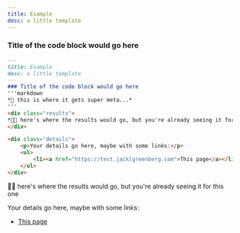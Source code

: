 ```yaml
---
title: Example
desc: a little template
---
```

### Title of the code block would go here
```markdown
---
title: Example
desc: a little template
---
### Title of the code block would go here
'''markdown
*🤪 this is where it gets super meta...*
'''
<div class="results">
*👨‍💻 here's where the results would go, but you're already seeing it for this one*
</div>

<div class="details">
    <p>Your details go here, maybe with some links:</p>
    <ul>
        <li><a href="https://test.jacklgreenberg.com">This page</a></li>
    </ul>
</div>
```
<div class="results">
👨‍💻 here's where the results would go, but you're already seeing it for this one
</div>

<div class="details">
    <p>Your details go here, maybe with some links:</p>
    <ul>
        <li><a href="https://test.jacklgreenberg.com">This page</a></li>
    </ul>
</div>
